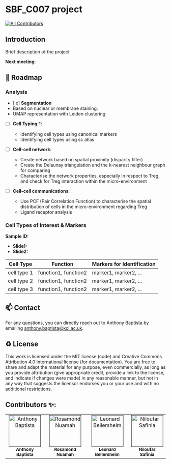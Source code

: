 # SBF_C007 project
<!-- ALL-CONTRIBUTORS-BADGE:START - Do not remove or modify this section -->
[![All Contributors](https://img.shields.io/badge/all_contributors-4-blue.svg?style=flat-square)](#contributors-)
<!-- ALL-CONTRIBUTORS-BADGE:END -->

## Introduction

Brief description of the project

 **Next meeting**: 

🎯 Roadmap
---

### Analysis

-  [ x] **Segmentation**  
  - Based on nuclear or membrane staining.  
  - UMAP representation with Leiden clustering

- [ ] **Cell Typing**:*:  
  - Identifying cell types using canonical markers 
  - Identifying cell types using sc atlas 

- [ ] **Cell-cell network**:  
  - Create network based on spatial proximity (disparity filter)
  - Create the Delaunay triangulation and the k-nearest neighbour graph for comparing
  - Characterise the network properties, especially in respect to Treg, and check for Treg interaction within the micro-environment 

- [ ] **Cell-cell communications**:  
  - Use PCF (Pair Correlation Function) to characterise the spatial distribution of cells in the micro-environment regarding Treg
  - Ligand receptor analysis


### Cell Types of Interest & Markers

**Sample ID:**  
- **Slide1:**   
- **Slide2:** 

| Cell Type          | Function                               | Markers for Identification                        |
|--------------------|--------------------------------------|--------------------------------------------------|
| cell type 1       | function1, function2  | marker1, marker2, ... |
| cell type 2       | function1, function2  | marker1, marker2, ... |
| cell type 3       | function1, function2  | marker1, marker2, ... |



📫 Contact
---

For any questions, you can directly reach out to Anthony Baptista by emailing [anthony.baptista@kcl.ac.uk](mailto:anthony.baptista@kcl.ac.uk).

♻️ License
---

This work is licensed under the MIT license (code) and Creative Commons Attribution 4.0 International license (for documentation).
You are free to share and adapt the material for any purpose, even commercially,
as long as you provide attribution (give appropriate credit, provide a link to the license,
and indicate if changes were made) in any reasonable manner, but not in any way that suggests the
licensor endorses you or your use and with no additional restrictions.


## Contributors ✨:

<!-- ALL-CONTRIBUTORS-LIST:START - Do not remove or modify this section -->
<!-- prettier-ignore-start -->
<!-- markdownlint-disable -->
<table>
  <tbody>
    <tr>
      <td align="center"><a href=""><img src="https://api.dicebear.com/9.x/rings/svg?seed=Anthony%20Baptista" width="100px;" alt="Anthony Baptista"/><br /><sub><b>Anthony Baptista</b></sub></a><br /></td>
      <td align="center"><a href=""><img src="https://api.dicebear.com/9.x/rings/svg?seed=Rosamond%20Nuamah" width="100px;" alt="Rosamond Nuamah"/><br /><sub><b>Rosamond Nuamah</b></sub></a><br /></td>
      <td align="center"><a href=""><img src="https://api.dicebear.com/9.x/rings/svg?seed=Leonard%20Bellersheim" width="100px;" alt="Leonard Bellersheim"/><br /><sub><b>Leonard Bellersheim</b></sub></a><br /></td>
        <td align="center"><a href=""><img src="https://api.dicebear.com/9.x/rings/svg?seed=Niloufar%20Safinia" width="100px;" alt="Niloufar Safinia"/><br /><sub><b>Niloufar Safinia</b></sub></a><br /></td>
    </tr>
  </tbody>
</table>

<!-- markdownlint-restore -->
<!-- prettier-ignore-end -->
